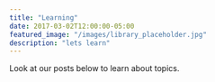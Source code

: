 ```yaml
---
title: "Learning"
date: 2017-03-02T12:00:00-05:00
featured_image: "/images/library_placeholder.jpg"
description: "lets learn"
---
```


Look at our posts below to learn about topics.

